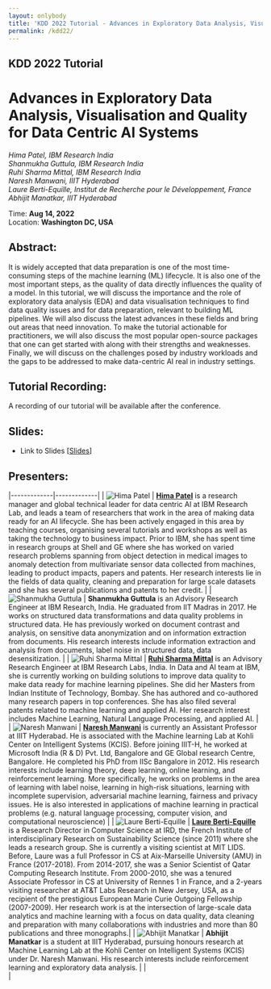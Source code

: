 ```yaml
---
layout: onlybody
title: 'KDD 2022 Tutorial - Advances in Exploratory Data Analysis, Visualisation and Quality for Data Centric AI Systems'
permalink: /kdd22/
---
```


## KDD 2022 Tutorial

# Advances in Exploratory Data Analysis, Visualisation and Quality for Data Centric AI Systems

*Hima Patel, IBM Research India* \
*Shanmukha Guttula, IBM Research India* \
*Ruhi Sharma Mittal, IBM Research India* \
*Naresh Manwani, IIIT Hyderabad* \
*Laure Berti-Equille, Institut de Recherche pour le Développement, France* \
*Abhijit Manatkar, IIIT Hyderabad*


Time: **Aug 14, 2022** \
Location: **Washington DC, USA**


## Abstract:
It is widely accepted that data preparation is one of the most time-consuming steps of the machine learning (ML) lifecycle. It is also one of the most important steps, as the quality of data directly influences the quality of a model. In this tutorial, we will discuss the importance and the role of exploratory data analysis (EDA) and data visualisation techniques to find data quality issues and for data preparation, relevant to building ML pipelines. We will also discuss the latest advances in these fields and bring out areas that need innovation. To make the tutorial actionable for practitioners, we will also discuss the most popular open-source packages that one can get started with along with their strengths and weaknesses. Finally, we will discuss on the challenges posed by industry workloads and the gaps to be addressed to make data-centric AI real in industry settings.


## Tutorial Recording:
A recording of our tutorial will be available after the conference.


## Slides:
- Link to Slides \[[Slides]()]


## Presenters: 

|-------------|-------------|
| ![Hima Patel](/assets/1.png) | [**Hima Patel**](https://researcher.watson.ibm.com/researcher/view.php?person=in-himapatel) is a research manager and global technical leader for data centric AI at IBM Research Lab, and leads a team of researchers that work in the area of making data ready for an AI lifecycle. She has been actively engaged in this area by teaching courses, organising several tutorials and workshops as well as taking the technology to business impact. Prior to IBM, she has spent time in research groups at Shell and GE where she has worked on varied research problems spanning from object detection in medical images to anomaly detection from multivariate sensor data collected from machines, leading to product impacts, papers and patents. Her research interests lie in the fields of data quality, cleaning and preparation for large scale datasets and she has several publications and patents to her credit.  |
| ![Shanmukha Guttula](/assets/2.png) | **Shanmukha Guttula** is an Advisory Research Engineer at IBM Research, India. He graduated from IIT Madras in 2017. He works on structured data transformations and data quality problems in structured data. He has previously worked on document contrast and analysis, on sensitive data anonymization and on information extraction from documents. His research interests include information extraction and analysis from documents, label noise in structured data, data desensitization.  |
| ![Ruhi Sharma Mittal](/assets/3.png) | [**Ruhi Sharma Mittal**](https://researcher.watson.ibm.com/researcher/view.php?person=in-ruhi.sharma)  is an Advisory Research Engineer at IBM Research Labs, India.  In Data and AI team at IBM, she is currently working on building solutions to improve data quality to make data ready for machine learning pipelines. She did her Masters from Indian Institute of Technology, Bombay. She has authored and co-authored many research papers in top conferences. She has also filed several patents related to machine learning and applied AI. Her research interest includes Machine Learning, Natural Language Processing, and applied AI.  |
| ![Naresh Manwani](/assets/4.png) | [**Naresh Manwani**](https://sites.google.com/site/nareshmanwani/home) is currently an Assistant Professor at IIIT Hyderabad. He is  associated with the Machine learning Lab at Kohli Center on Intelligent Systems (KCIS). Before joining IIIT-H, he  worked at Microsoft India (R & D) Pvt. Ltd, Bangalore and GE Global research Centre, Bangalore. He completed his PhD from IISc Bangalore in 2012. His research interests include learning theory, deep learning, online learning, and reinforcement learning. More specifically, he works on problems in the area of learning with label noise, learning in high-risk situations, learning with incomplete supervision, adversarial machine learning, fairness and privacy issues. He is also interested in applications of machine learning in practical problems (e.g. natural language processing, computer vision, and computational neuroscience)  |
| ![Laure Berti-Equille](/assets/5.png) | [**Laure Berti-Equille**](https://laureberti.github.io/website) is a Research Director in Computer Science at IRD, the French Institute of interdisciplinary Research on Sustainability Science (since 2011) where she leads a research group.  She is currently a visiting scientist at MIT LIDS. Before, Laure was a full Professor in CS at Aix-Marseille University (AMU) in France (2017-2018). From 2014-2017, she was a Senior Scientist of Qatar Computing Research Institute. From 2000-2010, she was a tenured Associate Professor in CS at University of Rennes 1 in France, and a 2-years visiting researcher at AT&T Labs Research in New Jersey, USA, as a recipient of the prestigious European Marie Curie Outgoing Fellowship (2007-2009).  Her research work is at the intersection of large-scale data analytics and machine learning with a focus on data quality, data cleaning and preparation with many collaborations with industries and more than 80 publications and three monographs.|
| ![Abhijit Manatkar](/assets/6.png) | **Abhijit Manatkar** is a student at IIIT Hyderabad, pursuing honours research at Machine Learning Lab at the Kohli Center on Intelligent Systems (KCIS) under Dr. Naresh Manwani. His research interests include reinforcement learning and exploratory data analysis.  |
|<img width=2000/>|